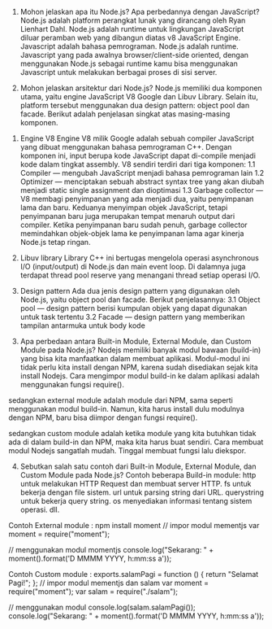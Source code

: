 1. Mohon jelaskan apa itu Node.js? Apa perbedannya dengan JavaScript?
Node.js adalah platform perangkat lunak yang dirancang oleh Ryan Lienhart Dahl. Node.js adalah runtime untuk lingkungan JavaScript diluar peramban web yang dibangun diatas v8 JavaScript Engine.
Javascript adalah bahasa pemrograman. Node.js adalah runtime. Javascript yang pada awalnya browser/client-side oriented, dengan menggunakan Node.js sebagai runtime kamu bisa menggunakan Javascript untuk melakukan berbagai proses di sisi server.


2. Mohon jelaskan arsitektur dari Node.js?
Node.js memiliki dua komponen utama, yaitu engine JavaScript V8 Google dan Libuv Library. Selain itu, platform tersebut menggunakan dua design pattern: object pool dan facade. Berikut adalah penjelasan singkat atas masing-masing komponen.

1) Engine V8
Engine V8 milik Google adalah sebuah compiler JavaScript yang dibuat menggunakan bahasa pemrograman C++. Dengan komponen ini, input berupa kode JavaScript dapat di-compile menjadi kode dalam tingkat assembly. V8 sendiri terdiri dari tiga komponen:
1.1 Compiler — mengubah JavaScript menjadi bahasa pemrograman lain
1.2 Optimizer — menciptakan sebuah abstract syntax tree yang akan diubah menjadi static single assignment dan dioptimasi
1.3 Garbage collector — V8 membagi penyimpanan yang ada menjadi dua, yaitu penyimpanan lama dan baru. Keduanya  menyimpan objek JavaScript, tetapi penyimpanan baru juga merupakan tempat menaruh output dari compiler. Ketika penyimpanan baru sudah penuh, garbage collector memindahkan objek-objek lama ke penyimpanan lama agar kinerja Node.js tetap ringan.

2) Libuv library
Library C++ ini bertugas mengelola operasi asynchronous I/O (input/output) di Node.js dan main event loop. Di dalamnya juga terdapat thread pool reserve yang menangani thread setiap operasi I/O.

3) Design pattern
Ada dua jenis design pattern yang digunakan oleh Node.js, yaitu object pool dan facade. Berikut penjelasannya:
3.1 Object pool — design pattern berisi kumpulan objek yang dapat digunakan untuk task tertentu
3.2 Facade — design pattern yang memberikan tampilan antarmuka untuk body kode


3. Apa perbedaan antara Built-in Module, External Module, dan Custom Module pada Node.js?
Nodejs memiliki banyak modul bawaan (build-in) yang bisa kita manfaatkan dalam membuat aplikasi.
Modul-modul ini tidak perlu kita install dengan NPM, karena sudah disediakan sejak kita install Nodejs.
Cara mengimpor modul build-in ke dalam aplikasi adalah menggunakan fungsi require().

sedangkan external module adalah module dari NPM, sama seperti menggunakan modul build-in.
Namun, kita harus install dulu modulnya dengan NPM, baru bisa diimpor dengan fungsi require().

sedangkan custom module adalah ketika module yang kita butuhkan tidak ada di dalam build-in dan NPM, maka kita harus buat sendiri.
Cara membuat modul Nodejs sangatlah mudah.
Tinggal membuat fungsi lalu diekspor.



4. Sebutkan salah satu contoh dari Built-in Module, External Module, dan Custom Module pada Node.js?
Contoh beberapa Build-in module:
http untuk melakukan HTTP Request dan membuat server HTTP.
fs untuk bekerja dengan file sistem.
url untuk parsing string dari URL.
querystring untuk bekerja query string.
os menyediakan informasi tentang sistem operasi.
dll.

Contoh External module :
npm install moment
// impor modul mementjs
var moment = require("moment");

// menggunakan modul momentjs
console.log("Sekarang: " + moment().format('D MMMM YYYY, h:mm:ss a'));

Contoh Custom module :
exports.salamPagi = function () {
    return "Selamat Pagi!";
};
// impor modul mementjs dan salam
var moment = require("moment");
var salam = require("./salam");

// menggunakan modul
console.log(salam.salamPagi());
console.log("Sekarang: " + moment().format('D MMMM YYYY, h:mm:ss a'));